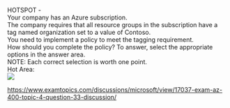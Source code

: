 HOTSPOT -<br/>Your company has an Azure subscription.<br/>The company requires that all resource groups in the subscription have a tag named organization set to a value of Contoso.<br/>You need to implement a policy to meet the tagging requirement.<br/>How should you complete the policy? To answer, select the appropriate options in the answer area.<br/>NOTE: Each correct selection is worth one point.<br/>Hot Area:<br/><img src="https://www.examtopics.com/assets/media/exam-media/04257/0017300001.png" class="in-exam-image"/><br/><p><a href="https://www.examtopics.com/discussions/microsoft/view/17037-exam-az-400-topic-4-question-33-discussion/">https://www.examtopics.com/discussions/microsoft/view/17037-exam-az-400-topic-4-question-33-discussion/</a></p><script src="https://giscus.app/client.js"                    data-repo="azsamples/az204"                    data-repo-id="R_kgDOMRXzDQ"                    data-category="General"                    data-category-id="DIC_kwDOMRXzDc4Cgi27"                    data-mapping="pathname"                    data-strict="0"                    data-reactions-enabled="0"                    data-emit-metadata="0"                    data-input-position="bottom"                    data-theme="preferred_color_scheme"                    data-lang="en"                    crossorigin="anonymous"                    async>                    </script>